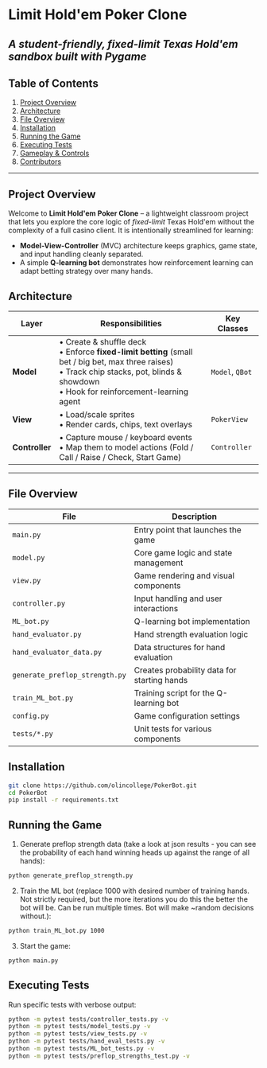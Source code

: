 # Limit Hold'em Poker Clone
*A student-friendly, fixed-limit Texas Hold'em sandbox built with **Pygame***
---
## Table of Contents

1. [Project Overview](#project-overview)
2. [Architecture](#architecture)
3. [File Overview](#file-overview)
4. [Installation](#installation)
5. [Running the Game](#running-the-game)
6. [Executing Tests](#executing-tests)
7. [Gameplay & Controls](#gameplay--controls)
8. [Contributors](#contributors)
---
## Project Overview
Welcome to **Limit Hold'em Poker Clone** – a lightweight classroom project that lets you explore the core logic of *fixed-limit* Texas Hold'em without the complexity of a full casino client. It is intentionally streamlined for learning:
* **Model-View-Controller** (MVC) architecture keeps graphics, game state, and input handling cleanly separated.  
* A simple **Q-learning bot** demonstrates how reinforcement learning can adapt betting strategy over many hands.  

## Architecture
| Layer          | Responsibilities                                                                                                                                                                               | Key Classes     |
| -------------- | ---------------------------------------------------------------------------------------------------------------------------------------------------------------------------------------------- | --------------- |
| **Model**      | • Create & shuffle deck<br>• Enforce **fixed-limit betting** (small bet / big bet, max three raises)<br>• Track chip stacks, pot, blinds & showdown<br>• Hook for reinforcement-learning agent | `Model`, `QBot` |
| **View**       | • Load/scale sprites<br>• Render cards, chips, text overlays                                                                                                                                   | `PokerView`     |
| **Controller** | • Capture mouse / keyboard events<br>• Map them to model actions (Fold / Call / Raise / Check, Start Game)                                                                                     | `Controller`    |
---
## File Overview
| File                       | Description                                                   |
|----------------------------|---------------------------------------------------------------|
| `main.py`                  | Entry point that launches the game                            |
| `model.py`                 | Core game logic and state management                          |
| `view.py`                  | Game rendering and visual components                          |
| `controller.py`            | Input handling and user interactions                          |
| `ML_bot.py`                | Q-learning bot implementation                                 |
| `hand_evaluator.py`        | Hand strength evaluation logic                                |
| `hand_evaluator_data.py`   | Data structures for hand evaluation                           |
| `generate_preflop_strength.py` | Creates probability data for starting hands               |
| `train_ML_bot.py`          | Training script for the Q-learning bot                        |
| `config.py`                | Game configuration settings                                   |
| `tests/*.py`               | Unit tests for various components                             |

## Installation
```bash
git clone https://github.com/olincollege/PokerBot.git
cd PokerBot
pip install -r requirements.txt
```

## Running the Game
1. Generate preflop strength data (take a look at json results - you can see the probability of each hand winning heads up against the range of all hands):
```bash
python generate_preflop_strength.py
```

2. Train the ML bot (replace 1000 with desired number of training hands. Not strictly required, but the more iterations you do this the better the bot will be. Can be run multiple times. Bot will make ~random decisions without.):
```bash
python train_ML_bot.py 1000
```

3. Start the game:
```bash
python main.py
```

## Executing Tests
Run specific tests with verbose output:
```bash
python -m pytest tests/controller_tests.py -v
python -m pytest tests/model_tests.py -v
python -m pytest tests/view_tests.py -v
python -m pytest tests/hand_eval_tests.py -v
python -m pytest tests/ML_bot_tests.py -v
python -m pytest tests/preflop_strengths_test.py -v
```